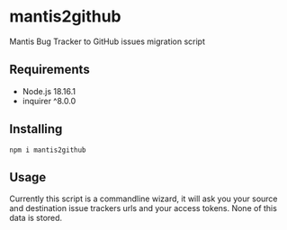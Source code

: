 # mantis2github

Mantis Bug Tracker to GitHub issues migration script

## Requirements
- Node.js 18.16.1
- inquirer ^8.0.0

## Installing
```
npm i mantis2github
```

## Usage
Currently this script is a commandline wizard, 
it will ask you your source and destination 
issue trackers urls and your access tokens.
None of this data is stored. 
